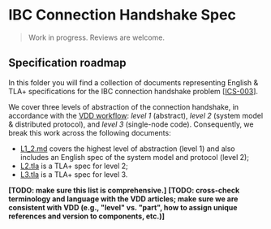 # IBC Connection Handshake Spec

> Work in progress. Reviews are welcome.

## Specification roadmap

In this folder you will find a collection of documents representing English & TLA+ specifications for the IBC connection handshake problem [[ICS-003](https://github.com/cosmos/ics/tree/master/spec/ics-003-connection-semantics)].

We cover three levels of abstraction of the connection handshake, in accordance with the [VDD workflow](https://github.com/informalsystems/VDD/blob/master/manifesto/manifesto.md): _level 1_ (abstract), _level 2_ (system model & distributed protocol), and _level 3_ (single-node code).
Consequently, we break this work across the following documents:

- [L1_2.md](./L1_2.md) covers the highest level of abstraction (level 1) and also includes an English spec of the system model and protocol (level 2);
- [L2.tla](./L2.tla) is a TLA+ spec for level 2;
- [L3.tla](./L3.tla) is a TLA+ spec for level 3.

**[TODO: make sure this list is comprehensive.]**
**[TODO: cross-check terminology and language with the VDD articles; make sure we are consistent with VDD (e.g., "level" vs. "part", how to assign unique references and version to components, etc.)]**